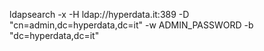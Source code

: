 ldapsearch -x -H ldap://hyperdata.it:389 -D "cn=admin,dc=hyperdata,dc=it" -w ADMIN_PASSWORD -b "dc=hyperdata,dc=it"
